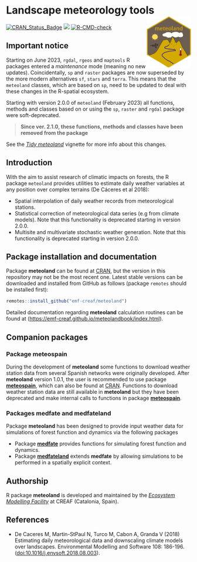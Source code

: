 
# Landscape meteorology tools <a href="https://emf-creaf.github.io/meteoland/"><img src="man/figures/logo.png" align="right" height="139" alt="meteoland website" /></a>

[![CRAN_Status_Badge](http://www.r-pkg.org/badges/version/meteoland)](https://cran.r-project.org/package=meteoland)
[![](https://cranlogs.r-pkg.org/badges/meteoland)](https://cran.rstudio.com/web/packages/meteoland/index.html)
[![R-CMD-check](https://github.com/emf-creaf/meteoland/workflows/R-CMD-check/badge.svg)](https://github.com/emf-creaf/meteoland/actions)

## Important notice

Starting on June 2023, `rgdal`, `rgeos` and `maptools` R packages
entered a *maintenance* mode (meaning no new updates). Coincidentally,
`sp` and `raster` packages are now superseded by the more modern
alternatives `sf`, `stars` and `terra`. This means that the `meteoland`
classes, which are based on `sp`, need to be updated to deal with these
changes in the R-spatial ecosystem.

Starting with version 2.0.0 of `meteoland` (February 2023) all
functions, methods and classes based on or using the `sp`, `raster` and
`rgdal` package were soft-deprecated.

> **Since ver. 2.1.0, these functions, methods and classes have been
> removed from the package**

See the [*Tidy
meteoland*](https://emf-creaf.github.io/meteoland/articles/tidy-meteoland.html)
vignette for more info about this changes.

## Introduction

With the aim to assist research of climatic impacts on forests, the R
package `meteoland` provides utilities to estimate daily weather
variables at any position over complex terrains (De Cáceres et al 2018):

- Spatial interpolation of daily weather records from meteorological
  stations.
- Statistical correction of meteorological data series (e.g from climate
  models). Note that this functionality is deprecated starting in
  version 2.0.0.
- Multisite and multivariate stochastic weather generation. Note that
  this functionality is deprecated starting in version 2.0.0.

## Package installation and documentation

Package **meteoland** can be found at
[CRAN](https://cran.r-project.org/), but the version in this repository
may not be the most recent one. Latest stable versions can be downloaded
and installed from GitHub as follows (package `remotes` should be
installed first):

``` r
remotes::install_github("emf-creaf/meteoland")
```

Detailed documentation regarding **meteoland** calculation routines can
be found at (<https://emf-creaf.github.io/meteolandbook/index.html>).

## Companion packages

### Package meteospain

During the development of **meteoland** some functions to download
weather station data from several Spanish networks were originally
developed. After **meteoland** version 1.0.1, the user is recommended to
use package [**meteospain**](https://emf-creaf.github.io/meteospain/),
which can also be found at
[CRAN](https://cran.rstudio.com/web/packages/meteospain/index.html).
Functions to download weather station data are still available in
**meteoland** but they have been deprecated and make internal calls to
functions in package
[**meteospain**](https://emf-creaf.github.io/meteospain/).

### Packages medfate and medfateland

Package **meteoland** has been designed to provide input weather data
for simulations of forest function and dynamics via the following
packages

- Package [**medfate**](https://emf-creaf.github.io/medfate) provides
  functions for simulating forest function and dynamics.
- Package [**medfateland**](https://emf-creaf.github.io/medfateland)
  extends **medfate** by allowing simulations to be performed in a
  spatially explicit context.

## Authorship

R package **meteoland** is developed and maintained by the [*Ecosystem
Modelling Facility*](https://emf.creaf.cat) at CREAF (Catalonia, Spain).

## References

- De Caceres M, Martin-StPaul N, Turco M, Cabon A, Granda V (2018)
  Estimating daily meteorological data and downscaling climate models
  over landscapes. Environmental Modelling and Software 108: 186-196.
  (<doi:10.1016/j.envsoft.2018.08.003>).
